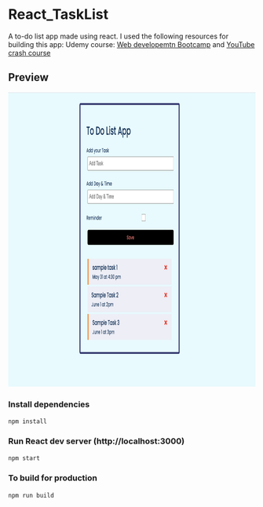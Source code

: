 # React_TaskList
A to-do list app made using react. I used the following resources for building this app: Udemy course: [Web developemtn Bootcamp](https://www.udemy.com/course/the-complete-web-development-bootcamp/learn) and [YouTube crash course](https://www.youtube.com/watch?v=w7ejDZ8SWv8) 

## Preview
<img src="picture.png" width="800" height="600">


### Install dependencies

```
npm install
```

### Run React dev server (http://localhost:3000)

```
npm start
```

### To build for production

```
npm run build
```
